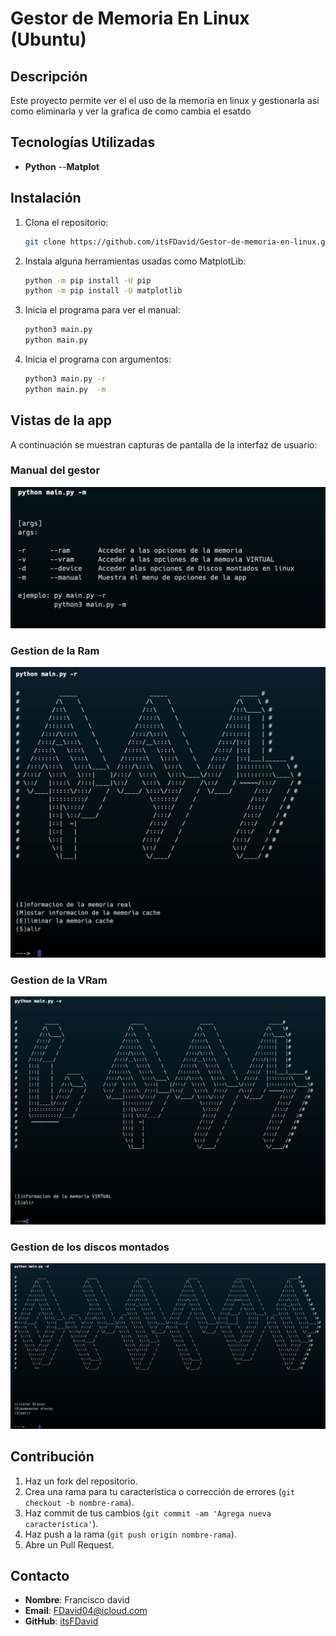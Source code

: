 # Gestor de Memoria En Linux (Ubuntu)

## Descripción

Este proyecto permite ver el el uso de la memoria en linux y gestionarla asi como eliminarla y ver la grafica de como cambia el esatdo

## Tecnologías Utilizadas

- **Python**
--**Matplot**

## Instalación

1. Clona el repositorio:
    ```bash
    git clone https://github.com/itsFDavid/Gestor-de-memoria-en-linux.git
    ```
3. Instala alguna herramientas usadas como MatplotLib:
    ```bash
    python -m pip install -U pip
    python -m pip install -U matplotlib 
    ```
4. Inicia el programa para ver el manual:
    ```bash
    python3 main.py
    python main.py
    ```
5. Inicia el programa con argumentos:
    ```bash
    python3 main.py -r
    python main.py  -m
    ```




## Vistas de la app

A continuación se muestran capturas de pantalla de la interfaz de usuario:

### Manual del gestor
![Manual del Gestor](imgProject/manual.png)

### Gestion de la Ram
![Gestion de la RAM](imgProject/ram.png)

### Gestion de la VRam
![Gestion de la VRam](imgProject/vram.png)

### Gestion de los discos montados
![Gestion de los discos montados](imgProject/discos.png)

## Contribución

1. Haz un fork del repositorio.
2. Crea una rama para tu característica o corrección de errores (`git checkout -b nombre-rama`).
3. Haz commit de tus cambios (`git commit -am 'Agrega nueva característica'`).
4. Haz push a la rama (`git push origin nombre-rama`).
5. Abre un Pull Request.


## Contacto

- **Nombre**: Francisco david
- **Email**: FDavid04@icloud.com
- **GitHub**: [itsFDavid](https://github.com/itsFDavid)

